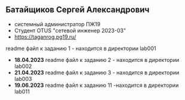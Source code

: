 
## Батайщиков Сергей Александрович
- системный администратор ПЖ19
- Студент OTUS "сетевой инженер 2023-03"
- https://taganrog.pg19.ru/

readme файл к заданию 1 - находится в директории lab001
- **18.04.2023** readme файл к заданию 2 - находится в директории lab002
- **21.04.2023** readme файл к заданию 3 - находится в директории lab003
- **19.06.2023** readme файл к заданию 11 -находится в директории lab011
